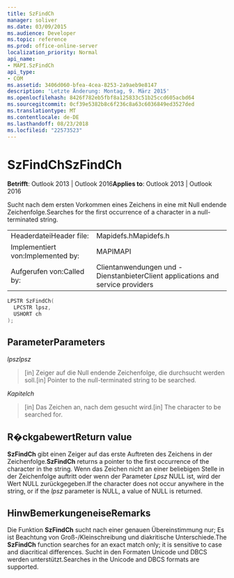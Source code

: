 ```yaml
---
title: SzFindCh
manager: soliver
ms.date: 03/09/2015
ms.audience: Developer
ms.topic: reference
ms.prod: office-online-server
localization_priority: Normal
api_name:
- MAPI.SzFindCh
api_type:
- COM
ms.assetid: 3406d060-bfea-4cea-8253-2a9aeb9e8147
description: 'Letzte Änderung: Montag, 9. März 2015'
ms.openlocfilehash: 8426f782eb5fbf8a125833c51b25ccd605acbd64
ms.sourcegitcommit: 0cf39e5382b8c6f236c8a63c6036849ed3527ded
ms.translationtype: MT
ms.contentlocale: de-DE
ms.lasthandoff: 08/23/2018
ms.locfileid: "22573523"
---
```

# <a name="szfindch"></a><span data-ttu-id="09bcc-103">SzFindCh</span><span class="sxs-lookup"><span data-stu-id="09bcc-103">SzFindCh</span></span>
 
<span data-ttu-id="09bcc-104">**Betrifft**: Outlook 2013 | Outlook 2016</span><span class="sxs-lookup"><span data-stu-id="09bcc-104">**Applies to**: Outlook 2013 | Outlook 2016</span></span> 
  
<span data-ttu-id="09bcc-105">Sucht nach dem ersten Vorkommen eines Zeichens in eine mit Null endende Zeichenfolge.</span><span class="sxs-lookup"><span data-stu-id="09bcc-105">Searches for the first occurrence of a character in a null-terminated string.</span></span> 
  
|||
|:-----|:-----|
|<span data-ttu-id="09bcc-106">Headerdatei</span><span class="sxs-lookup"><span data-stu-id="09bcc-106">Header file:</span></span>  <br/> |<span data-ttu-id="09bcc-107">Mapidefs.h</span><span class="sxs-lookup"><span data-stu-id="09bcc-107">Mapidefs.h</span></span>  <br/> |
|<span data-ttu-id="09bcc-108">Implementiert von:</span><span class="sxs-lookup"><span data-stu-id="09bcc-108">Implemented by:</span></span>  <br/> |<span data-ttu-id="09bcc-109">MAPI</span><span class="sxs-lookup"><span data-stu-id="09bcc-109">MAPI</span></span>  <br/> |
|<span data-ttu-id="09bcc-110">Aufgerufen von:</span><span class="sxs-lookup"><span data-stu-id="09bcc-110">Called by:</span></span>  <br/> |<span data-ttu-id="09bcc-111">Clientanwendungen und -Dienstanbieter</span><span class="sxs-lookup"><span data-stu-id="09bcc-111">Client applications and service providers</span></span>  <br/> |
   
```cpp
LPSTR SzFindCh(
  LPCSTR lpsz,
  USHORT ch
);
```

## <a name="parameters"></a><span data-ttu-id="09bcc-112">Parameter</span><span class="sxs-lookup"><span data-stu-id="09bcc-112">Parameters</span></span>

<span data-ttu-id="09bcc-113">_lpsz_</span><span class="sxs-lookup"><span data-stu-id="09bcc-113">_lpsz_</span></span>
  
> <span data-ttu-id="09bcc-114">[in] Zeiger auf die Null endende Zeichenfolge, die durchsucht werden soll.</span><span class="sxs-lookup"><span data-stu-id="09bcc-114">[in] Pointer to the null-terminated string to be searched.</span></span> 
    
<span data-ttu-id="09bcc-115">_Kapitel_</span><span class="sxs-lookup"><span data-stu-id="09bcc-115">_ch_</span></span>
  
> <span data-ttu-id="09bcc-116">[in] Das Zeichen an, nach dem gesucht wird.</span><span class="sxs-lookup"><span data-stu-id="09bcc-116">[in] The character to be searched for.</span></span>
    
## <a name="return-value"></a><span data-ttu-id="09bcc-117">R�ckgabewert</span><span class="sxs-lookup"><span data-stu-id="09bcc-117">Return value</span></span>

<span data-ttu-id="09bcc-118">**SzFindCh** gibt einen Zeiger auf das erste Auftreten des Zeichens in der Zeichenfolge.</span><span class="sxs-lookup"><span data-stu-id="09bcc-118">**SzFindCh** returns a pointer to the first occurrence of the character in the string.</span></span> <span data-ttu-id="09bcc-119">Wenn das Zeichen nicht an einer beliebigen Stelle in der Zeichenfolge auftritt oder wenn der Parameter _Lpsz_ NULL ist, wird der Wert NULL zurückgegeben.</span><span class="sxs-lookup"><span data-stu-id="09bcc-119">If the character does not occur anywhere in the string, or if the  _lpsz_ parameter is NULL, a value of NULL is returned.</span></span> 
  
## <a name="remarks"></a><span data-ttu-id="09bcc-120">HinwBemerkungeneise</span><span class="sxs-lookup"><span data-stu-id="09bcc-120">Remarks</span></span>

<span data-ttu-id="09bcc-121">Die Funktion **SzFindCh** sucht nach einer genauen Übereinstimmung nur; Es ist Beachtung von Groß-/Kleinschreibung und diakritische Unterschiede.</span><span class="sxs-lookup"><span data-stu-id="09bcc-121">The **SzFindCh** function searches for an exact match only; it is sensitive to case and diacritical differences.</span></span> <span data-ttu-id="09bcc-122">Sucht in den Formaten Unicode und DBCS werden unterstützt.</span><span class="sxs-lookup"><span data-stu-id="09bcc-122">Searches in the Unicode and DBCS formats are supported.</span></span> 
  

